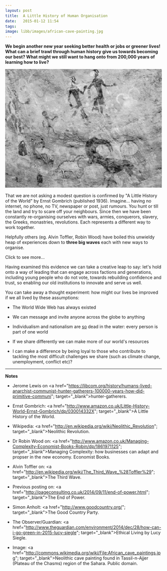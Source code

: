 ```yaml
---
layout: post
title:  A Little History of Human Organisation
date:   2015-01-12 11:54
tags: 
image: libb/images/african-cave-painting.jpg
---
```


**We begin another new year seeking better health or jobs or greener lives! What can a brief trawl through human history give us towards becoming our best? What might we still want to hang onto from 200,000 years of learning how to live?**

![](/libb/images/african-cave-painting.jpg)

That we are not asking a modest question is confirmed by "A Little History of the World" by Ernst Gombrich (published 1936). Imagine... having no internet, no phone, no TV, newspaper or post, just rumours. You hunt or till the land and try to scare off your neighbours. Since then we have been constantly re-organising ourselves with wars, armies, conquerors, slavery, the Greeks, monastries, revolutions. Each represents a different way to work together.

Helpfully others (eg. Alvin Toffler, Robin Wood) have boiled this unwieldy heap of experiences down to <b>three big waves</b> each with new ways to organise. 

<div id="restOfArticle" style="display:none">

<b>200,000 years ago: Egalitarian life as Hunter-gatherers</b><br>
For the vast majority of our existence we are being <b>nomadic hunter-gatherers</b> in an "immediate-return" community: our food is consumed as soon as it arrives. We are egalitarian with women roughly as influential and powerful as men. Rather than putting pressure on anyone to “produce", we must “share" what is produced. If we force, or assert our wishes, or brag we are mercilessly teased, fought, or even exiled. Unlike apes we have no "alpha male" or permanent leader. Our early language encourages our hunting skills,  tribes and rituals to develop.<br><br>

<b>10,000 years ago - The First Wave: Agricultural Settlements</b><br>
As the ice melts, we settle and an <b>agricultural revolution</b> brings a  way of life called "delayed return": food is grown and stored to feed a denser population in a large community. Trade grows up in secondary products such as hides and wool. Food surpluses throw up an elite who are not directly engaged in work, and a hierarchy dominates our community's decision-making. As we specialise into diverse jobs, inequality grows up between the trades, and the sexes. The church establishes a hierarchical bureaucracy with written rules and protocols.<br><br>

<b>250 years ago - The Second Wave: Factories and Social Change</b><br>
In the mid-1700s, the <b>"industrial revolution"</b> arises from an explosion of new knowledge after the new printing press. Factories by rivers spawn communities of workers who, often in poor conditions, produce cheap goods efficiently using machines. Profit flows to the owners, fuelling engineering advances that will drive the ships and cars and aeroplanes that have since expanded our horizons.<br><br>

But the new machines also cast huge numbers out of work, producing social upheaval with "luddites" fighting the advances. Poor living conditions new social movements towards better governance in the form of communism and trades unions. Workers become more literate and mobile.<br><br> 

By the middle of the 20th century the answer to how to organise is "get big: small people no longer hold their own against big centralised organisations like General Motors, the Catholic Church or the Red Army. The "rational bureaucracy" of Max Weber offers: specific jobs with defined rights and obligations, authority levels, supervision and subordination, lots of communication and documents, recruitment based on competence. The rules apply to everyone regardless of social status, family or religious or political links. (See <a href="http://pageconsulting.co.uk/2014/09/11/end-of-power.html"; target="_blank">The End of Power</a>).<br><br>

<b>50 years ago - The Third Wave: Shifting Information and Power</b><br>
In today’s highly inter-connected <b>"information age"</b> technology has transformed our world with high speed information (from telegraph, to telephone, radio, TV, mobile phone and internet). More of us can now see how humans are living globally, while we being rocked by seismic social, political and economic forces. Apple, Amazon, Microsoft and Facebook are just a few of the huge global organisations connecting us. <br><br>

What might we want to hang onto? Perhaps the great advances in agriculture, industry and information... and the chance to specialise. <br><br>

Through all the years are we not seeing a pattern, of polarising into a violence (as in the Je Suis Charlie story), that is almost hardwired after 200,000 years of hostility? Yet behind this could we not also find the strong but benign needs that bring people together (to belong, feel in control and safely attached)?<br><br>

Young people able to see more than we ever did can justifiably say: "we do not trust you, and we can find better ways to share resources, and live differently in a shrinking planet". So are we reconsidering the need to be controlling or hierarchical? To be big? And the inequality? And the loss of a simpler "egalitarian" life we once enjoyed? <br><br> 

<a href="http://www.goodcountry.org/"; target="_blank">Simon Anholt</a> has named the most pressing issue of our times as "the question of how the human race finally organises itself to work together", and launched a revolutionary new political party producing an internet sensation. <a href="http://www.theguardian.com/environment/2014/dec/28/how-can-i-go-green-in-2015-lucy-siegle"; target="_blank">Lucy Siegle</a> invites us to set out in 2015 to avoid a monocultural existence and claim back ownership for aspects of our food (from Tesco etc?), entertainment (from Amazon etc?) or technology (from Apple etc?) that we thoughtlessly delegate to corporate brands.<br><br>

So what do we take away?

</div>
<a onclick="showMoreOrLess(this,'restOfArticle');">Click to see more...</a>

Having examined this evidence we can take a creative leap to say: let's hold onto a way of leading that can engage across factions and generations, including young people who do not vote, towards rebuilding confidence and trust, so enabling our old institutions to innovate and serve us well. 

You can take away a thought experiment: how might our lives be improved if we all lived by these assumptions: 

* The World Wide Web has always existed

* We can message and invite anyone across the globe to anything

* Individualism and nationalism are <u>so</u> dead in the water: every person is part of one world

* If we share differently we can make more of our world's resources
 
* I can make a difference by being loyal to those who contribute to tackling the most difficult challenges we share (such as climate change, unemployment, conflict etc)?

__________________

<b>Notes</b>

* Jerome Lewis on <a href="https://libcom.org/history/humans-lived-anarchist-communist-hunter-gatherers-100000-years-how-did-primitive-communi"; target="_blank">hunter-gatherers</a>.

* Ernst Gombrich: <a href="http://www.amazon.co.uk/Little-History-World-Ernst-Gombrich/dp/030014332X"; target="_blank">A Little History of the World</a>.

* Wikipedia: <a href="http://en.wikipedia.org/wiki/Neolithic_Revolution"; target="_blank">Neolithic Revolution</a>.

* Dr Robin Wood on: <a href="http://www.amazon.co.uk/Managing-Complexity-Economist-Books-Robin/dp/1861971125"; target="_blank">Managing Complexity: how businesses can adapt and propser in the new economy</a>. Economist Books.

* Alvin Toffler on: <a href="http://en.wikipedia.org/wiki/The_Third_Wave_%28Toffler%29"; target="_blank">The Third Wave</a>.

* Previous posting on: <a href="http://pageconsulting.co.uk/2014/09/11/end-of-power.html"; target="_blank">The End of Power</a>.

* Simon Anholt: <a href="http://www.goodcountry.org/"; target="_blank">The Good Country Party</a>.

* The Observer/Guardian: <a href="http://www.theguardian.com/environment/2014/dec/28/how-can-i-go-green-in-2015-lucy-siegle"; target="_blank">Ethical Living</a> by Lucy Siegle.

* Image: <a href="http://commons.wikimedia.org/wiki/File:African_cave_paintings.jpg"; target="_blank">Neolithic cave painting</a> found in Tassil-n-Ajjer (Plateau of the Chasms) region of the Sahara. Public domain.

